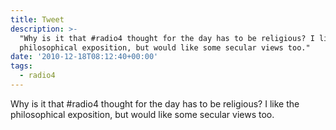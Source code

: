 ```yaml
---
title: Tweet
description: >-
  "Why is it that #radio4 thought for the day has to be religious? I like the
  philosophical exposition, but would like some secular views too."
date: '2010-12-18T08:12:40+00:00'
tags:
  - radio4
---
```

Why is it that #radio4 thought for the day has to be religious? I like the philosophical exposition, but would like some secular views too.
